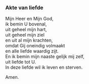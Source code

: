 ### Akte van liefde

Mijn Heer en Mijn God,  
ik bemin U bovenal,  
uit geheel mijn hart,  
uit geheel mijn ziel  
en uit al mijn krachten,  
omdat Gij oneindig volmaakt  
en alle liefde waardig zijt.  
En ik bemin mijn naaste gelijk mij zelf,  
uit liefde tot U.  
In deze liefde wil ik leven en sterven.

Amen.
